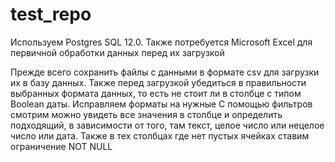 # test_repo
Используем Postgres SQL 12.0.
Также потребуется Microsoft Excel для первичной обработки данных перед их загрузкой

Прежде всего сохранить файлы с данными в формате csv для загрузки их в базу данных. Также перед загрузкой убедиться в правильности выбранных формата данных, то есть не стоит ли в столбце с типом Boolean  даты. Исправляем форматы на нужные
С помощью фильтров смотрим можно увидеть все значения в столбце и определить подходящий, в зависимости от того, там текст, целое число или нецелое число или дата. Также в тех столбцах где нет пустых ячейках ставим ограничение NOT NULL


